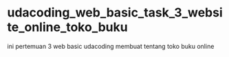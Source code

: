 # udacoding_web_basic_task_3_website_online_toko_buku
ini pertemuan 3 web basic udacoding membuat tentang toko buku online 
